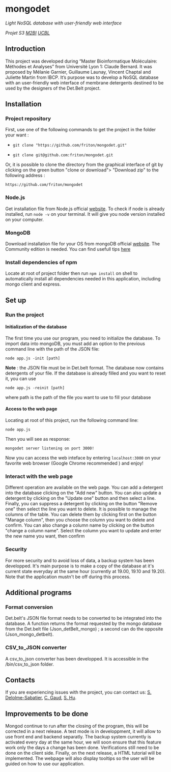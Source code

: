 # mongodet 


*Light NoSQL database with user-friendly web interface*

*Projet S3 [M2BI](https://www.bioinfo-lyon.fr/) [UCBL](https://www.univ-lyon1.fr/)*

## Introduction

This project was developed during “Master Bioinformatique Moléculaire: Méthodes et Analyses” from Université Lyon 1: Claude Bernard. It was proposed by Mélanie Garnier, Guillaume Launay, Vincent Chaptal and Juliette Martin from IBCP. It’s purpose was to develop a NoSQL database with an user-friendly web interface of membrane detergents destined to be used by the designers of the Det.Belt project.


## Installation

### Project repository

First, use one of the following commands to get the project in the folder your want :

- ```git clone "https://github.com/friton/mongodet.git"```


- ```git clone git@github.com:friton/mongodet.git```

Or, it is possible to clone the directory from the graphical interface of git by clicking on the green button "clone or download"> "Download zip" to the following address :

```https://github.com/friton/mongodet```


### Node.js

Get installation file from Node.js official [website](https://nodejs.org). To check if node is already installed, run `node -v` on your terminal. It will give you node version installed on your computer.

### MongoDB

Download installation file for your OS from mongoDB official [website](https://www.mongodb.com/download-center?jmp=nav#community). The Community edition is needed. You can find usefull tips [here](https://docs.mongodb.com/manual/administration/install-community/) 

### Install dependencies of npm

Locate at root of project folder then run `npm install` on shell to automatically install all dependencies needed in this application, including mongo client and express.


## Set up

### Run the project

#### Initialization of the database

The first time you use our program, you need to initialize the database. To import data into mongoDB, you must add an option to the previous command line with the path of the JSON file:

```
node app.js -init [path]
```

**Note** : the JSON file must be in Det.belt format. The database now contains detergents of your file.
If the database is already filled and you want to reset it, you can use 

```
node app.js -reinit [path]
```

where path is the path of the file you want to use to fill your database

#### Access to the web page

Locating at root of this project, run the following command line:
```
node app.js
```

Then you will see as response:
```
mongodet server listening on port 3000!
```

Now you can access the web inteface by entering `localhost:3000` on your favorite web browser (Google Chrome recommended ) and enjoy!



### Interact with the web page

Different operation are available on the web page.
You can add a detergent into the database clicking on the "Add new" button.
You can also update a detergent by clicking on the "Update one" button and then select a line.
Finally, you can suppress a detergent by clicking on the button "Remove one" then select the line you want to delete.
It is possible to manage the columns of the table. You can delete them by clicking first on the button "Manage column", then you choose the column you want to delete and confirm. You can also change a column name by clicking on the button "change a column name". Select the column you want to update and enter the new name you want, then confirm

### Security

For more security and to avoid loss of data, a backup system has been developped. It's main purpose is to make a copy of the database at it's current state everyday at the same hour (currently at 19.00, 19.10 and 19.20). Note that the application mustn't be off during this process. 

## Additional programs

### Format conversion

Det.belt's JSON file format needs to be converted to be integrated into the database. A function returns the format requested by the mongo database from the Det.belt file (Json_detBelt_mongo) ; a second can do the opposite (Json_mongo_detbelt).

### CSV_to_JSON converter

A csv_to_json converter has been developped. It is accessible in the /bin/csv_to_json folder.

## Contacts

If you are experiencing issues with the project, you can contact us: [S. Delolme-Sabatier](mailto:sebastien.delolme-sabatier@etu.univ-lyon1.fr), [C. Gaud](mailto:caroline.gaud@etu.univ-lyon1.fr), [S. Hu](mailto:shangnong.hu@etu.univ-lyon1.fr).
	
## Improvements to be done

Mongod continue to run after the closing of the program, this will be corrected in a next release. A test mode is in developpment, it will allow to use front end and backend separatly.
The backup system currently is activated every day at the same hour, we will soon ensure that this feature work only the days a change has been done.
Verifications still need to be done on the client side.
Finally, on the next release, a HTML tutorial will be implemented. The webpage will also display tooltips so the user will be guided on how to use our application.